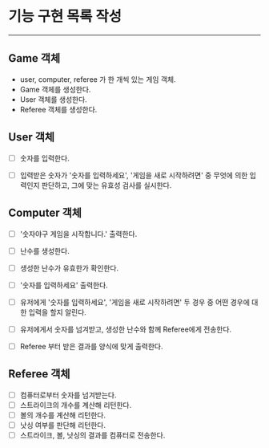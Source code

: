 # 기능 구현 목록 작성

---

## Game 객체
- user, computer, referee 가 한 개씩 있는 게임 객체.
- Game 객체를 생성한다.
- User 객체를 생성한다.
- Referee 객체를 생성한다.

## User 객체
- [ ] 숫자를 입력한다.
- [ ] 입력받은 숫자가 '숫자를 입력하세요', '게임을 새로 시작하려면' 중 무엇에 의한 입력인지 판단하고, 그에 맞는 유효성 검사를 실시한다.


## Computer 객체

- [ ] '숫자야구 게임을 시작합니다.' 출력한다.
- [ ] 난수를 생성한다.
- [ ] 생성한 난수가 유효한가 확인한다.
- [ ] '숫자를 입력하세요' 출력한다.
- [ ] 유저에게 '숫자를 입력하세요', '게임을 새로 시작하려면' 두 경우 중 어떤 경우에 대한 입력을 할지 알린다.
- [ ] 유저에게서 숫자를 넘겨받고, 생성한 난수와 함께 Referee에게 전송한다.
- [ ] Referee 부터 받은 결과를 양식에 맞게 출력한다.



## Referee 객체
- [ ] 컴퓨터로부터 숫자를 넘겨받는다.
- [ ] 스트라이크의 개수를 계산해 리턴한다.
- [ ] 볼의 개수를 계산해 리턴한다.
- [ ] 낫싱 여부를 판단해 리턴한다.
- [ ] 스트라이크, 볼, 낫싱의 결과를 컴퓨터로 전송한다.